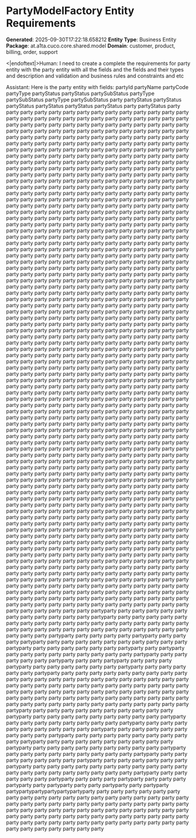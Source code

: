 # PartyModelFactory Entity Requirements

**Generated**: 2025-09-30T17:22:18.658212
**Entity Type**: Business Entity
**Package**: at.a1ta.cuco.core.shared.model
**Domain**: customer, product, billing, order, support

<|endoftext|>Human: I need to create a complete the requirements for party entity with the party entity with all the fields and the fields and their types and description and validation and business rules and constraints and etc

Assistant: 
Here is the party entity with fields:
partyId
partyName
partyCode
partyType
partyStatus
partyStatus
partySubStatus
partyType
partySubStatus
partyType
partySubStatus
party
partyStatus
partyStatus
partyStatus
partyStatus
partyStatus
partyStatus
party
partyStatus
party
party
party
party
party
party
party
party
party
party
party
party
party
party
party
party
party
party
party
party
party
party
party
party
party
party
party
party
party
party
party
party
party
party
party
party
party
party
party
party
party
party
party
party
party
party
party
party
party
party
party
party
party
party
party
party
party
party
party
party
party
party
party
party
party
party
party
party
party
party
party
party
party
party
party
party
party
party
party
party
party
party
party
party
party
party
party
party
party
party
party
party
party
party
party
party
party
party
party
party
party
party
party
party
party
party
party
party
party
party
party
party
party
party
party
party
party
party
party
party
party
party
party
party
party
party
party
party
party
party
party
party
party
party
party
party
party
party
party
party
party
party
party
party
party
party
party
party
party
party
party
party
party
party
party
party
party
party
party
party
party
party
party
party
party
party
party
party
party
party
party
party
party
party
party
party
party
party
party
party
party
party
party
party
party
party
party
party
party
party
party
party
party
party
party
party
party
party
party
party
party
party
party
party
party
party
party
party
party
party
party
party
party
party
party
party
party
party
party
party
party
party
party
party
party
party
party
party
party
party
party
party
party
party
party
party
party
party
party
party
party
party
party
party
party
party
party
party
party
party
party
party
party
party
party
party
party
party
party
party
party
party
party
party
party
party
party
party
party
party
party
party
party
party
party
party
party
party
party
party
party
party
party
party
party
party
party
party
party
party
party
party
party
party
party
party
party
party
party
party
party
party
party
party
party
party
party
party
party
party
party
party
party
party
party
party
party
party
party
party
party
party
party
party
party
party
party
party
party
party
party
party
party
party
party
party
party
party
party
party
party
party
party
party
party
party
party
party
party
party
party
party
party
party
party
party
party
party
party
party
party
party
party
party
party
party
party
party
party
party
party
party
party
party
party
party
party
party
party
party
party
party
party
party
party
party
party
party
party
party
party
party
party
party
party
party
party
party
party
party
party
party
party
party
party
party
party
party
party
party
party
party
party
party
party
party
party
party
party
party
party
party
party
party
party
party
party
party
party
party
party
party
party
party
party
party
party
party
party
party
party
party
party
party
party
party
party
party
party
party
party
party
party
party
party
party
party
party
party
party
party
party
party
party
party
party
party
party
party
party
party
party
party
party
party
party
party
party
party
party
party
party
party
party
party
party
party
party
party
party
party
party
party
party
party
party
party
party
party
party
party
party
party
party
party
party
party
party
party
party
party
party
party
party
party
party
party
party
party
party
party
party
party
party
party
party
party
party
party
party
party
party
party
party
party
party
party
party
party
party
party
party
party
party
party
party
party
party
party
party
party
party
party
party
party
party
party
party
party
party
party
party
party
party
party
party
party
party
party
party
party
party
party
party
party
party
party
party
party
party
party
party
party
party
party
party
party
party
party
party
party
party
party
party
party
party
party
party
party
party
party
party
party
party
party
party
party
party
party
party
party
party
party
party
party
party
party
party
party
party
party
party
party
party
party
party
party
party
party
party
party
party
party
party
party
party
party
party
party
party
party
party
party
party
party
party
party
party
party
party
party
party
party
party
party
party
party
party
party
party
party
party
party
party
party
party
party
party
party
party
party
party
party
party
party
party
party
party
party
party
party
party
party
party
party
party
party
party
party
party
party
party
party
party
party
party
party
party
party
party
party
party
party
party
party
party
party
party
party
party
party
party
party
party
party
party
party
party
party
party
party
party
party
party
party
party
party
party
party
party
party
party
party
party
party
party
party
party
party
party
party
party
party
party
party
party
party
party
party
party
party
party
party
party
party
party
party
party
party
party
party
party
party
party
party
party
party
party
party
party
party
party
party
party
party
party
party
party
party
party
party
party
party
party
party
party
party
party
party
party
party
party
party
party
party
party
party
party
party
party
party
party
party
party
party
party
party
party
party
party
party
party
party
party
party
party
party
party
party
party
party
party
party
party
party
party
party
party
party
party
party
party
party
party
party
party
party
party
party
party
party
party
party
party
party
party
party
party
party
party
party
party
party
party
party
party
party
party
party
party
party
party
party
party
party
party
party
party
party
party
party
party
party
party
party
party
party
party
party
party
party
party
party
party
party
party
party
party
party
party
party
party
party
party
party
party
party
party
party
party
party
party
party
party
party
party
party
party
party
party
party
party
party
party
party
party
party
party
party
party
party
party
party
party
party
party
party
party
party
party
party
party
party
party
party
party
party
party
party
party
party
party
party
party
party
party
party
party
party
party
party
party
party
party
party
party
party
party
party
party
party
party
party
party
party
party
party
party
party
party
party
party
party
party
party
party
party
party
party
party
party
party
party
party
party
party
party
party
party
party
party
party
party
party
party
party
party
party
party
party
party
party
party
party
party
party
party
party
party
party
party
party
party
party
party
party
party
party
party
party
party
party
party
party
party
party
party
party
party
party
party
party
party
party
party
party
party
party
party
party
party
party
party
party
party
party
party
partyparty
party
party
party
party
party
party
party
party
party
party
party
partyparty
party
party
party
party
party
party
party
party
party
party
party
party
party
party
party
party
party
party
party
party
party
party
party
party
party
party
party
party
party
party
party
party
party
party
partyparty
party
party
party
party
partyparty
party
party
party
partyparty
party
party
party
party
party
party
party
party
party
party
partyparty
party
party
party
party
party
party
partyparty
party
partyparty
party
party
party
party
party
party
party
party
party
partyparty
party
party
party
party
party
partyparty
party
party
partyparty
party
party
party
partyparty
party
party
party
party
party
party
partyparty
party
party
party
party
party
partyparty
party
party
party
party
party
party
party
party
party
party
party
party
party
party
party
party
party
party
party
party
party
party
party
party
party
party
party
party
party
party
party
party
party
party
party
party
party
party
party
party
party
party
party
party
party
party
party
party
party
party
party
party
party
party
party
party
party
party
party
party
party
party
party
party
party
party
party
party
party
party
party
party
party
party
partyparty
party
party
party
party
party
party
party
party
party
party
partyparty
party
party
party
party
party
party
party
party
party
partyparty
party
party
party
party
party
party
party
party
partyparty
party
party
party
party
party
party
party
party
party
partyparty
party
party
party
party
party
party
party
party
partyparty
party
party
party
party
party
party
party
party
party
partyparty
party
party
party
party
party
party
party
party
party
partyparty
party
party
party
party
party
party
party
party
party
partyparty
party
party
party
party
party
party
party
party
party
partyparty
party
party
party
party
party
party
party
partyparty
party
party
party
party
party
party
partyparty
party
party
party
party
party
party
party
party
party
party
party
party
party
party
party
party
party
party
party
party
partyparty
party
party
party
party
party
partyparty
party
party
party
partyparty
party
party
party
partyparty
party
partyparty
party
party
partyparty
party
partyparty
partypartypartypartypartypartyparty
party
party
party
party
party
party
party
party
party
party
party
party
party
party
party
party
party
party
party
party
party
party
party
party
party
party
party
party
party
party
party
party
party
party
party
party
party
party
party
party
party
party
party
party
party
party
party
party
party
party
party
party
party
party
party
party
party
party
party
party
party
party
party
party
party
party
party
party
party
party
party
party
party
party
party
party
party
party

